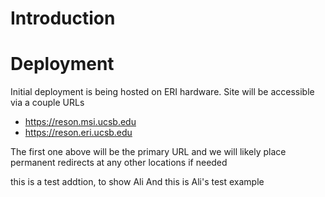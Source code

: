# Introduction

# Deployment
Initial deployment is being hosted on ERI hardware.  Site will be accessible via a couple URLs
* https://reson.msi.ucsb.edu
* https://reson.eri.ucsb.edu 

The first one above will be the primary URL and we will likely place permanent redirects at any other locations if needed

this is a test addtion, to show Ali
And this is Ali's test example
